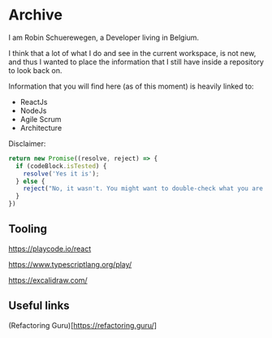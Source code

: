 # Archive

I am Robin Schuerewegen, a Developer living in Belgium.

I think that a lot of what I do and see in the current workspace, is not new, and thus I wanted to place the information that I still have inside a repository to look back on.

Information that you will find here (as of this moment) is heavily linked to:

- ReactJs
- NodeJs
- Agile Scrum
- Architecture

Disclaimer:

```ts
return new Promise((resolve, reject) => {
  if (codeBlock.isTested) {
    resolve('Yes it is');
  } else {
    reject("No, it wasn't. You might want to double-check what you are copying...");
  }
})
```

## Tooling

https://playcode.io/react

https://www.typescriptlang.org/play/

https://excalidraw.com/

## Useful links

(Refactoring Guru)[https://refactoring.guru/]
